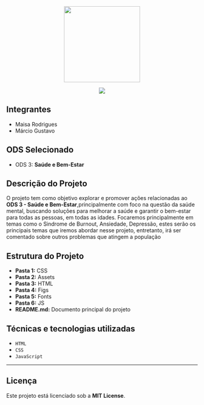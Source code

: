 <div align="center">
  <img src="https://i.imgur.com/12dtKoY.png" width="200" height="200">
</div>



<p align="center">
<img loading="lazy" src="http://img.shields.io/static/v1?label=STATUS&message=EM%20DESENVOLVIMENTO&color=GREEN&style=for-the-badge"/>
</p>

## Integrantes
- Maisa Rodrigues
- Márcio Gustavo

## ODS Selecionado
- ODS 3: **Saúde e Bem-Estar**

## Descrição do Projeto
O projeto tem como objetivo explorar e promover ações relacionadas ao **ODS 3 - Saúde e Bem-Estar**,principalmente com foco na questão da saúde mental, buscando soluções para melhorar a saúde e garantir o bem-estar para todas as pessoas, em todas as idades. Focaremos principalmente em temas como o Sindrome de Burnout, Ansiedade, Depressão, estes serão os principais temas que iremos abordar nesse projeto, entretanto, irá ser comentado sobre outros problemas que atingem a população

## Estrutura do Projeto
- **Pasta 1:** CSS
- **Pasta 2:** Assets
- **Pasta 3:** HTML
- **Pasta 4:** Figs
- **Pasta 5:** Fonts
- **Pasta 6:** JS
- **README.md:** Documento principal do projeto

## Técnicas e tecnologias utilizadas

- ``HTML``
- ``CSS``
- ``JavaScript``

---

## Licença
Este projeto está licenciado sob a **MIT License**.
